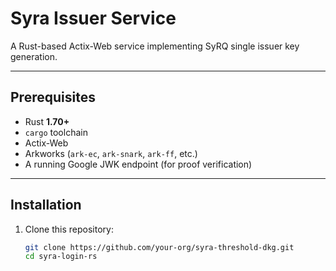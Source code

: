 # Syra Issuer Service

A Rust-based Actix-Web service implementing SyRQ single issuer key generation.

---

## Prerequisites

- Rust **1.70+**
- `cargo` toolchain
- Actix-Web
- Arkworks (`ark-ec`, `ark-snark`, `ark-ff`, etc.)
- A running Google JWK endpoint (for proof verification)

---

## Installation

1. Clone this repository:
   ```bash
   git clone https://github.com/your-org/syra-threshold-dkg.git
   cd syra-login-rs
